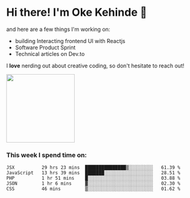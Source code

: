 # Hi there! I'm Oke Kehinde :cowboy_hat_face:

and here are a few things I'm working on:

- building Interacting frontend UI with Reactjs
- Software Product Sprint
- Technical articles on Dev.to

I **love** nerding out about creative coding, so don't hesitate to reach out!


<img height="180em" src="https://github-readme-stats.vercel.app/api?username=okeken&show_icons=true&hide_border=true&&count_private=true&include_all_commits=true" />

### This week I spend time on:

<!--START_SECTION:waka-->
```text
JSX          29 hrs 23 mins  ███████████████▒░░░░░░░░░   61.39 % 
JavaScript   13 hrs 39 mins  ███████░░░░░░░░░░░░░░░░░░   28.51 % 
PHP          1 hr 51 mins    █░░░░░░░░░░░░░░░░░░░░░░░░   03.88 % 
JSON         1 hr 6 mins     ▓░░░░░░░░░░░░░░░░░░░░░░░░   02.30 % 
CSS          46 mins         ▒░░░░░░░░░░░░░░░░░░░░░░░░   01.62 % 
```
<!--END_SECTION:waka-->
